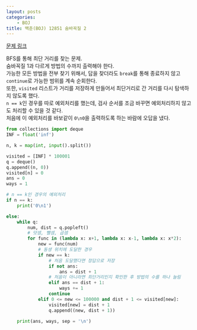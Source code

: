 ```yaml
---
layout: posts
categories:
    - BOJ
title: 백준(BOJ) 12851 숨바꼭질 2
---
```


[문제 링크](https://www.acmicpc.net/problem/12851)

BFS를 통해 최단 거리를 찾는 문제.  
숨바꼭질 1과 다르게 방법의 수까지 출력해야 한다.  
가능한 모든 방법을 전부 찾기 위해서, 답을 찾더라도 `break`를 통해 종료하지 않고 `continue`로 가능한 범위를 계속 순회한다.  
또한, `visited` 리스트가 거리를 저장하게 만들어서 최단거리로 간 거리를 다시 탐색하지 않도록 했다.  
`n == k`인 경우를 따로 예외처리를 했는데, 검사 순서를 조금 바꾸면 예외처리하지 않고도 처리할 수 있을 것 같다.  
처음에 이 예외처리를 바보같이 `0\n0`을 출력하도록 하는 바람에 오답을 냈다.

```python
from collections import deque
INF = float('inf')

n, k = map(int, input().split())

visited = [INF] * 100001
q = deque()
q.append((n, 0))
visited[n] = 0
ans = 0
ways = 1

# n == k인 경우의 예외처리
if n == k:
    print('0\n1')

else:
    while q:
        num, dist = q.popleft()
        # 덧셈, 뺄셈, 곱셈
        for func in (lambda x: x+1, lambda x: x-1, lambda x: x*2):
            new = func(num)
            # 동생 위치에 도달한 경우
            if new == k:
                # 처음 도달했다면 정답으로 저장
                if not ans:
                    ans = dist + 1
                # 처음이 아니라면 최단거리인지 확인한 후 방법의 수를 하나 늘림
                elif ans == dist + 1:
                    ways += 1
                continue
            elif 0 <= new <= 100000 and dist + 1 <= visited[new]:
                visited[new] = dist + 1
                q.append((new, dist + 1))
    
    print(ans, ways, sep = '\n')
```
